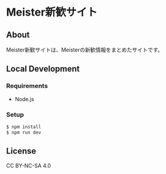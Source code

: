 # Meister新歓サイト

## About

Meister新歓サイトは、Meisterの新歓情報をまとめたサイトです。

## Local Development

### Requirements

- Node.js

### Setup

```bash
$ npm install
$ npm run dev
```

## License

CC BY-NC-SA 4.0